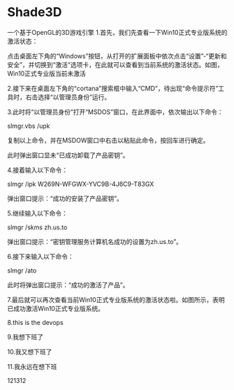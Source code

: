 # Shade3D

一个基于OpenGL的3D游戏引擎
1.首先，我们先查看一下Win10正式专业版系统的激活状态：

点击桌面左下角的“Windows”按钮，从打开的扩展面板中依次点击“设置”-“更新和安全”，并切换到“激活”选项卡，在此就可以查看到当前系统的激活状态。如图，Win10正式专业版当前未激活

2.接下来在桌面左下角的“cortana”搜索框中输入“CMD”，待出现“命令提示符”工具时，右击选择“以管理员身份”运行。

3.此时将“以管理员身份”打开“MSDOS”窗口，在此界面中，依次输出以下命令：

slmgr.vbs /upk

复制以上命令，并在MSDOW窗口中右击以粘贴此命令，按回车进行确定。

此时弹出窗口显未“已成功卸载了产品密钥”。

4.接着输入以下命令：

slmgr /ipk W269N-WFGWX-YVC9B-4J6C9-T83GX

弹出窗口提示：“成功的安装了产品密钥”。

5.继续输入以下命令：

slmgr /skms zh.us.to

弹出窗口提示：“密钥管理服务计算机名成功的设置为zh.us.to”。

6.接下来输入以下命令：

slmgr /ato

此时将弹出窗口提示：“成功的激活了产品”。

7.最后就可以再次查看当前Win10正式专业版系统的激活状态啦。如图所示，表明已成功激活Win10正式专业版系统。

8.this is the devops

9.我想下班了

10.我又想下班了

11.我永远在想下班

121312
